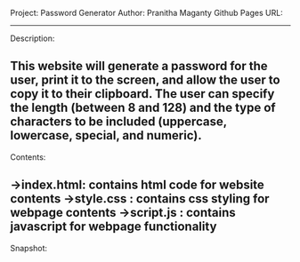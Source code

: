 Project: Password Generator
Author: Pranitha Maganty
Github Pages URL:
________________________________

Description: 

This website will generate a password for the user, print it to the screen, and allow the user to copy it to their clipboard. The user can specify the length (between 8 and 128) and the type of characters to be included (uppercase, lowercase, special, and numeric).
--------------------------------

Contents:

->index.html: contains html code for website contents
->style.css : contains css styling for webpage contents
->script.js : contains javascript for webpage functionality
--------------------------------

Snapshot:
